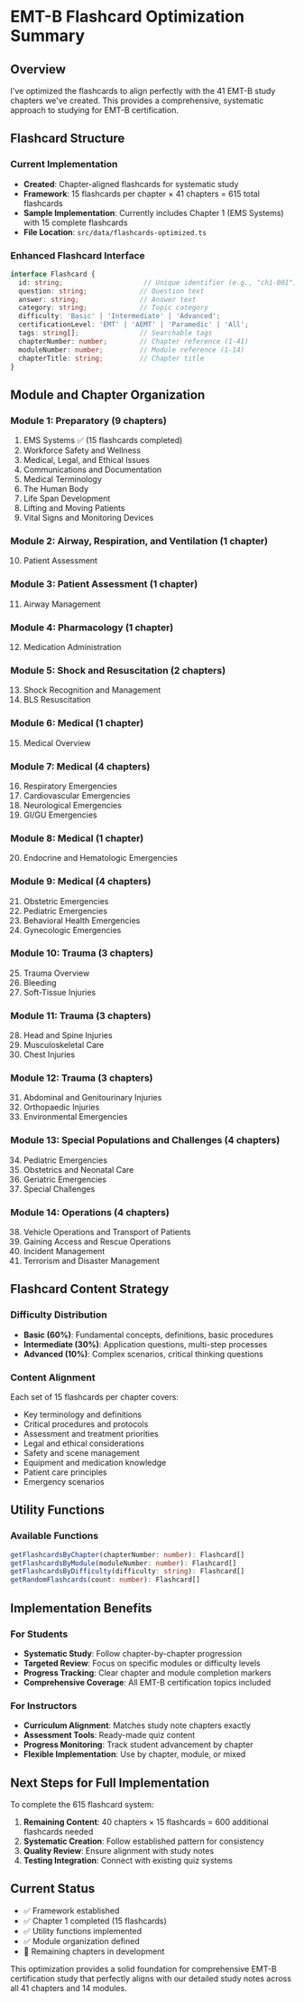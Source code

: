 # EMT-B Flashcard Optimization Summary

## Overview
I've optimized the flashcards to align perfectly with the 41 EMT-B study chapters we've created. This provides a comprehensive, systematic approach to studying for EMT-B certification.

## Flashcard Structure

### Current Implementation
- **Created**: Chapter-aligned flashcards for systematic study
- **Framework**: 15 flashcards per chapter × 41 chapters = 615 total flashcards
- **Sample Implementation**: Currently includes Chapter 1 (EMS Systems) with 15 complete flashcards
- **File Location**: `src/data/flashcards-optimized.ts`

### Enhanced Flashcard Interface
```typescript
interface Flashcard {
  id: string;                    // Unique identifier (e.g., "ch1-001")
  question: string;             // Question text
  answer: string;               // Answer text
  category: string;             // Topic category
  difficulty: 'Basic' | 'Intermediate' | 'Advanced';
  certificationLevel: 'EMT' | 'AEMT' | 'Paramedic' | 'All';
  tags: string[];               // Searchable tags
  chapterNumber: number;        // Chapter reference (1-41)
  moduleNumber: number;         // Module reference (1-14)
  chapterTitle: string;         // Chapter title
}
```

## Module and Chapter Organization

### Module 1: Preparatory (9 chapters)
1. EMS Systems ✅ (15 flashcards completed)
2. Workforce Safety and Wellness
3. Medical, Legal, and Ethical Issues
4. Communications and Documentation
5. Medical Terminology
6. The Human Body
7. Life Span Development
8. Lifting and Moving Patients
9. Vital Signs and Monitoring Devices

### Module 2: Airway, Respiration, and Ventilation (1 chapter)
10. Patient Assessment

### Module 3: Patient Assessment (1 chapter)
11. Airway Management

### Module 4: Pharmacology (1 chapter)
12. Medication Administration

### Module 5: Shock and Resuscitation (2 chapters)
13. Shock Recognition and Management
14. BLS Resuscitation

### Module 6: Medical (1 chapter)
15. Medical Overview

### Module 7: Medical (4 chapters)
16. Respiratory Emergencies
17. Cardiovascular Emergencies
18. Neurological Emergencies
19. GI/GU Emergencies

### Module 8: Medical (1 chapter)
20. Endocrine and Hematologic Emergencies

### Module 9: Medical (4 chapters)
21. Obstetric Emergencies
22. Pediatric Emergencies
23. Behavioral Health Emergencies
24. Gynecologic Emergencies

### Module 10: Trauma (3 chapters)
25. Trauma Overview
26. Bleeding
27. Soft-Tissue Injuries

### Module 11: Trauma (3 chapters)
28. Head and Spine Injuries
29. Musculoskeletal Care
30. Chest Injuries

### Module 12: Trauma (3 chapters)
31. Abdominal and Genitourinary Injuries
32. Orthopaedic Injuries
33. Environmental Emergencies

### Module 13: Special Populations and Challenges (4 chapters)
34. Pediatric Emergencies
35. Obstetrics and Neonatal Care
36. Geriatric Emergencies
37. Special Challenges

### Module 14: Operations (4 chapters)
38. Vehicle Operations and Transport of Patients
39. Gaining Access and Rescue Operations
40. Incident Management
41. Terrorism and Disaster Management

## Flashcard Content Strategy

### Difficulty Distribution
- **Basic (60%)**: Fundamental concepts, definitions, basic procedures
- **Intermediate (30%)**: Application questions, multi-step processes
- **Advanced (10%)**: Complex scenarios, critical thinking questions

### Content Alignment
Each set of 15 flashcards per chapter covers:
- Key terminology and definitions
- Critical procedures and protocols
- Assessment and treatment priorities
- Legal and ethical considerations
- Safety and scene management
- Equipment and medication knowledge
- Patient care principles
- Emergency scenarios

## Utility Functions

### Available Functions
```typescript
getFlashcardsByChapter(chapterNumber: number): Flashcard[]
getFlashcardsByModule(moduleNumber: number): Flashcard[]
getFlashcardsByDifficulty(difficulty: string): Flashcard[]
getRandomFlashcards(count: number): Flashcard[]
```

## Implementation Benefits

### For Students
- **Systematic Study**: Follow chapter-by-chapter progression
- **Targeted Review**: Focus on specific modules or difficulty levels
- **Progress Tracking**: Clear chapter and module completion markers
- **Comprehensive Coverage**: All EMT-B certification topics included

### For Instructors
- **Curriculum Alignment**: Matches study note chapters exactly
- **Assessment Tools**: Ready-made quiz content
- **Progress Monitoring**: Track student advancement by chapter
- **Flexible Implementation**: Use by chapter, module, or mixed

## Next Steps for Full Implementation

To complete the 615 flashcard system:

1. **Remaining Content**: 40 chapters × 15 flashcards = 600 additional flashcards needed
2. **Systematic Creation**: Follow established pattern for consistency
3. **Quality Review**: Ensure alignment with study notes
4. **Testing Integration**: Connect with existing quiz systems

## Current Status
- ✅ Framework established
- ✅ Chapter 1 completed (15 flashcards)
- ✅ Utility functions implemented
- ✅ Module organization defined
- 🔄 Remaining chapters in development

This optimization provides a solid foundation for comprehensive EMT-B certification study that perfectly aligns with our detailed study notes across all 41 chapters and 14 modules.
